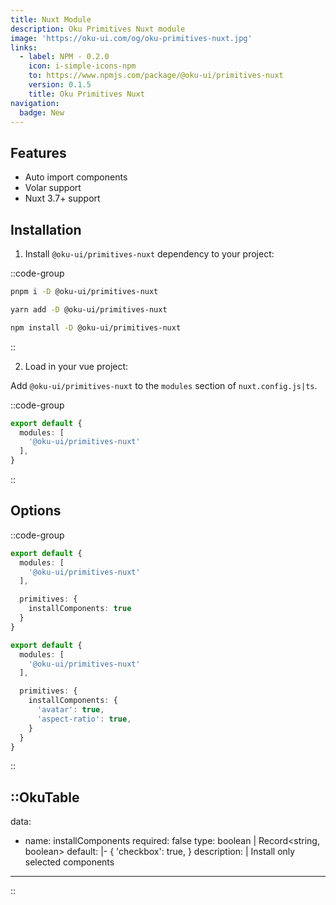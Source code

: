 ```yaml
---
title: Nuxt Module
description: Oku Primitives Nuxt module
image: 'https://oku-ui.com/og/oku-primitives-nuxt.jpg'
links:
  - label: NPM - 0.2.0
    icon: i-simple-icons-npm
    to: https://www.npmjs.com/package/@oku-ui/primitives-nuxt
    version: 0.1.5
    title: Oku Primitives Nuxt
navigation:
  badge: New
---
```


## Features
- Auto import components
- Volar support
- Nuxt 3.7+ support

## Installation
1. Install `@oku-ui/primitives-nuxt` dependency to your project:

::code-group

```sh [pnpm]
pnpm i -D @oku-ui/primitives-nuxt
```

```bash [yarn]
yarn add -D @oku-ui/primitives-nuxt
```

```bash [npm]
npm install -D @oku-ui/primitives-nuxt
```

::

2.  Load in your vue project:

Add `@oku-ui/primitives-nuxt` to the `modules` section of `nuxt.config.js|ts`.

::code-group

```ts [nuxt.config.ts]
export default {
  modules: [
    '@oku-ui/primitives-nuxt'
  ],
}
```
::

## Options

::code-group

```ts [All Components]
export default {
  modules: [
    '@oku-ui/primitives-nuxt'
  ],

  primitives: {
    installComponents: true
  }
}
```

```ts [Selected Components]
export default {
  modules: [
    '@oku-ui/primitives-nuxt'
  ],

  primitives: {
    installComponents: {
      'avatar': true,
      'aspect-ratio': true,
    }
  }
}
```
::

::OkuTable
---
data:
  - name: installComponents
    required: false
    type: boolean | Record<string, boolean>
    default: |-
      {
        'checkbox': true,
      }
    description: |
      Install only selected components
---
::
